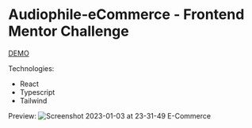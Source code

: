 # Audiophile-eCommerce  -  Frontend Mentor Challenge

[DEMO](https://e-commerce-audiophile.vercel.app/)
      
  Technologies:
  - React
  - Typescript
  - Tailwind
      
Preview:
![Screenshot 2023-01-03 at 23-31-49 E-Commerce](https://user-images.githubusercontent.com/84111811/210473786-fb227924-4e74-435d-bf91-8505307bba47.png)
